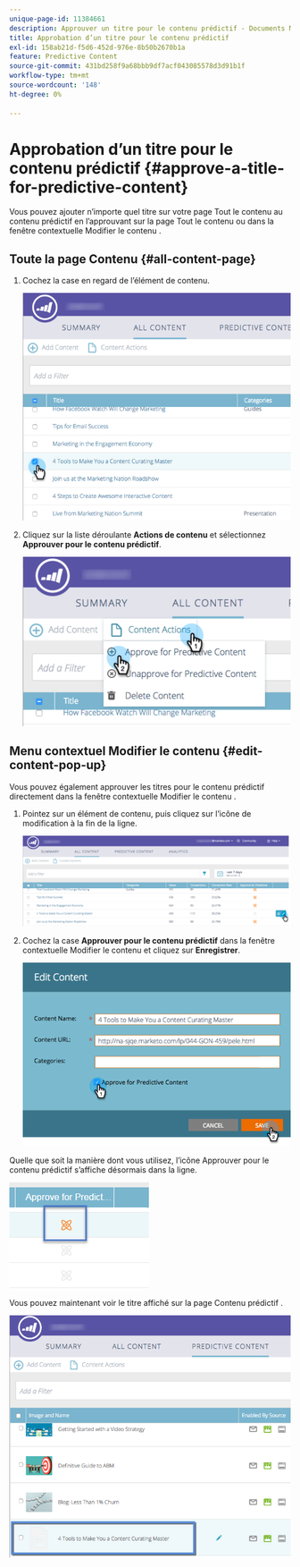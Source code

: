 ```yaml
---
unique-page-id: 11384661
description: Approuver un titre pour le contenu prédictif - Documents Marketo - Documentation du produit
title: Approbation d’un titre pour le contenu prédictif
exl-id: 158ab21d-f5d6-452d-976e-8b50b2670b1a
feature: Predictive Content
source-git-commit: 431bd258f9a68bbb9df7acf043085578d3d91b1f
workflow-type: tm+mt
source-wordcount: '148'
ht-degree: 0%

---
```


# Approbation d’un titre pour le contenu prédictif {#approve-a-title-for-predictive-content}

Vous pouvez ajouter n’importe quel titre sur votre page Tout le contenu au contenu prédictif en l’approuvant sur la page Tout le contenu ou dans la fenêtre contextuelle Modifier le contenu .

## Toute la page Contenu {#all-content-page}

1. Cochez la case en regard de l’élément de contenu.

   ![](assets/image2017-10-3-9-3a9-3a47.png)

1. Cliquez sur la liste déroulante **Actions de contenu** et sélectionnez **Approuver pour le contenu prédictif**.

   ![](assets/image2017-10-3-9-3a10-3a31.png)

## Menu contextuel Modifier le contenu {#edit-content-pop-up}

Vous pouvez également approuver les titres pour le contenu prédictif directement dans la fenêtre contextuelle Modifier le contenu .

1. Pointez sur un élément de contenu, puis cliquez sur l’icône de modification à la fin de la ligne.

   ![](assets/image2017-10-3-9-3a14-3a55.png)

1. Cochez la case **Approuver pour le contenu prédictif** dans la fenêtre contextuelle Modifier le contenu et cliquez sur **Enregistrer**.

   ![](assets/image2017-10-3-9-3a15-3a35.png)

Quelle que soit la manière dont vous utilisez, l’icône Approuver pour le contenu prédictif s’affiche désormais dans la ligne.

![](assets/five.png)

Vous pouvez maintenant voir le titre affiché sur la page Contenu prédictif .

![](assets/image2017-10-3-9-3a16-3a45.png)
